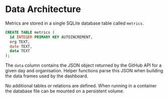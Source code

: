 # Data Architecture

Metrics are stored in a single SQLite database table called `metrics`.

```sql
CREATE TABLE metrics (
  id INTEGER PRIMARY KEY AUTOINCREMENT,
  org TEXT,
  date TEXT,
  data TEXT
);
```

The `data` column contains the JSON object returned by the GitHub API for a given day and organisation. Helper functions parse this JSON when building the data frames used by the dashboard.

No additional tables or relations are defined. When running in a container the database file can be mounted on a persistent volume.
